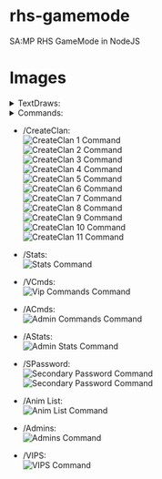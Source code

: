 # rhs-gamemode
SA:MP RHS GameMode in NodeJS

# Images

<details> 
    <summary>TextDraws:</summary>
    Connect<br>
    <img src="https://i.imgur.com/tPOduxY.png"><br>
    Spawn<br>
    <img src="https://i.imgur.com/MDa35SA.png"><br>
    Logs<br>
    <img src="https://i.imgur.com/ZkUuGSU.png"><br>
</details>

<details> 
    <summary>Commands:</summary>
    <details>
        <summary>/Cmds</summary>
        <img src="https://i.imgur.com/Wu6D3fj.png"><br>
        <img src="https://i.imgur.com/9FSBO3m.png"><br>
        <img src="https://i.imgur.com/EDy8sbm.png"><br>
    </details>
</details>

- /CreateClan:<br>
![CreateClan 1 Command](https://i.imgur.com/G9a9hs9.png)<br>
![CreateClan 2 Command](https://i.imgur.com/cctJFmG.png)<br>
![CreateClan 3 Command](https://i.imgur.com/PCxDnHA.png)<br>
![CreateClan 4 Command](https://i.imgur.com/DYwvMGr.png)<br>
![CreateClan 5 Command](https://i.imgur.com/jXaixdu.png)<br>
![CreateClan 6 Command](https://i.imgur.com/qsTNXVV.png)<br>
![CreateClan 7 Command](https://i.imgur.com/koPDE43.png)<br>
![CreateClan 8 Command](https://i.imgur.com/T65Mavd.png)<br>
![CreateClan 9 Command](https://i.imgur.com/cfgO3aN.png)<br>
![CreateClan 10 Command](https://i.imgur.com/XkD2iz7.png)<br>
![CreateClan 11 Command](https://i.imgur.com/uxzrkXX.png)<br>

- /Stats:<br>
![Stats Command](https://i.imgur.com/6FGtuRt.png)<br>

- /VCmds:<br>
![Vip Commands Command](https://i.imgur.com/U9g4KMn.png)<br>

- /ACmds:<br>
![Admin Commands Command](https://i.imgur.com/HKVEUe0.png)<br>

- /AStats:<br>
![Admin Stats Command](https://i.imgur.com/nrJurXJ.png)<br>

- /SPassword:<br>
![Secondary Password Command](https://i.imgur.com/MHThkY9.png)<br>
![Secondary Password Command](https://i.imgur.com/yl9ipCf.png)<br>

- /Anim List:<br>
![Anim List Command](https://i.imgur.com/PFofSvx.png)<br>

- /Admins:<br>
![Admins Command](https://i.imgur.com/mBJVvZj.png)<br>

- /VIPS:<br>
![VIPS Command](https://i.imgur.com/NtHbaAM.png)<br>
